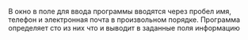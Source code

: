 В окно в поле  для ввода программы вводятся через пробел имя, телефон и электронная почта в произвольном порядке.
Программа определяет сто из них что и выводит в заданные поля информацию
